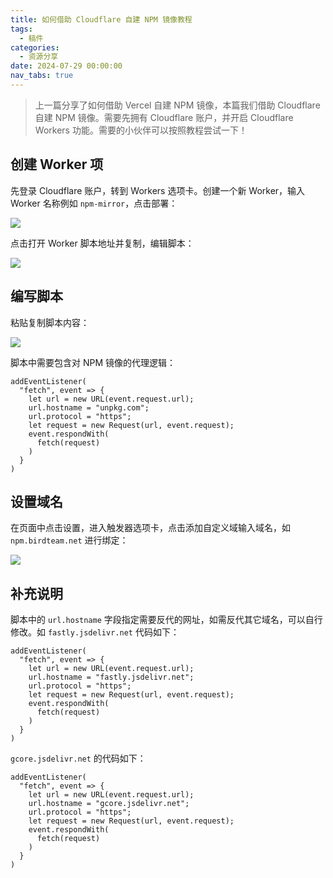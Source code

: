 ```yaml
---
title: 如何借助 Cloudflare 自建 NPM 镜像教程
tags:
  - 稿件
categories:
  - 资源分享
date: 2024-07-29 00:00:00
nav_tabs: true
---
```


> 上一篇分享了如何借助 Vercel 自建 NPM 镜像，本篇我们借助 Cloudflare 自建 NPM 镜像。需要先拥有 Cloudflare 账户，并开启 Cloudflare Workers 功能。需要的小伙伴可以按照教程尝试一下！

<!-- more -->

## 创建 Worker 项

先登录 Cloudflare 账户，转到 Workers 选项卡。创建一个新 Worker，输入 Worker 名称例如 `npm-mirror`，点击部署：

![](https://cdn.dusays.com/2024/07/732-1.jpg)

点击打开 Worker 脚本地址并复制，编辑脚本：

![](https://cdn.dusays.com/2024/07/732-2.jpg)

## 编写脚本

粘贴复制脚本内容：

![](https://cdn.dusays.com/2024/07/732-3.jpg)

脚本中需要包含对 NPM 镜像的代理逻辑：
   
```
addEventListener(
  "fetch", event => {
    let url = new URL(event.request.url);
    url.hostname = "unpkg.com";
    url.protocol = "https";
    let request = new Request(url, event.request);
    event.respondWith(
      fetch(request)
    )
  }
)
```

## 设置域名

在页面中点击设置，进入触发器选项卡，点击添加自定义域输入域名，如 `npm.birdteam.net` 进行绑定：

![](https://cdn.dusays.com/2024/07/732-4.jpg)

## 补充说明

脚本中的 `url.hostname` 字段指定需要反代的网址，如需反代其它域名，可以自行修改。如 `fastly.jsdelivr.net` 代码如下：

```
addEventListener(
  "fetch", event => {
    let url = new URL(event.request.url);
    url.hostname = "fastly.jsdelivr.net";
    url.protocol = "https";
    let request = new Request(url, event.request);
    event.respondWith(
      fetch(request)
    )
  }
)
```

`gcore.jsdelivr.net` 的代码如下：

```
addEventListener(
  "fetch", event => {
    let url = new URL(event.request.url);
    url.hostname = "gcore.jsdelivr.net";
    url.protocol = "https";
    let request = new Request(url, event.request);
    event.respondWith(
      fetch(request)
    )
  }
)
```